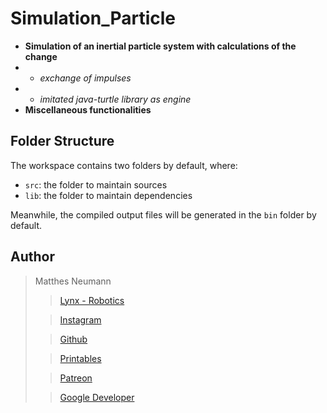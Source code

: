 # Simulation_Particle
* __Simulation of an inertial particle system with calculations of the change__
* * _exchange of impulses_
* * _imitated java-turtle library as engine_
* __Miscellaneous functionalities__

## Folder Structure

The workspace contains two folders by default, where:

- `src`: the folder to maintain sources
- `lib`: the folder to maintain dependencies

Meanwhile, the compiled output files will be generated in the `bin` folder by default.

## Author
> Matthes Neumann
>
>> [Lynx - Robotics](https://www.loc-lynx.com/start)
>
>> [Instagram](https://www.instagram.com/matthes.nmnn/)
>
> >[Github](https://github.com/N0b06y)
>
>> [Printables](https://www.printables.com/de/@MatthesNeuman_747832)
>
>> [Patreon](https://www.patreon.com/MatthesNeumann/membership)
>
>> [Google Developer](g.dev/aristocode)
